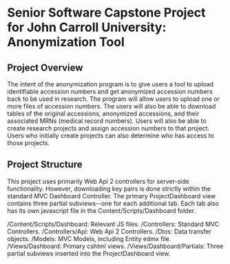 # Senior Software Capstone Project for John Carroll University: Anonymization Tool
## Project Overview
The intent of the anonymization program is to give users a tool to upload identifiable accession numbers and get anonymized accession numbers back to be used in research. The program will allow users to upload one or more files of accession numbers. The users will also be able to download tables of the original accessions, anonymized accessions, and their associated MRNs (medical record numbers). Users will also be able to create research projects and assign accession numbers to that project. Users who initially create projects can also determine who has access to those projects.
## Project Structure
This project uses primarily Web Api 2 controllers for server-side functionality. However, downloading key pairs is done strictly within the standard MVC Dashboard Controller.
The primary ProjectDashboard view contains three partial subviews--one for each additional tab. Each tab also has its own javascript file in the Content/Scripts/Dashboard folder.

/Content/Scripts/Dashboard: Relevant JS files.
/Controllers: Standard MVC Controllers.
/Controllers/Api: Web Api 2 Controllers.
/Dtos: Data transfer objects.
/Models: MVC Models, including Entity edmx file.
/Views/Dashboard: Primary cshtml views.
/Views/Dashboard/Partials: Three partial subviews inserted into the ProjectDashboard view.
